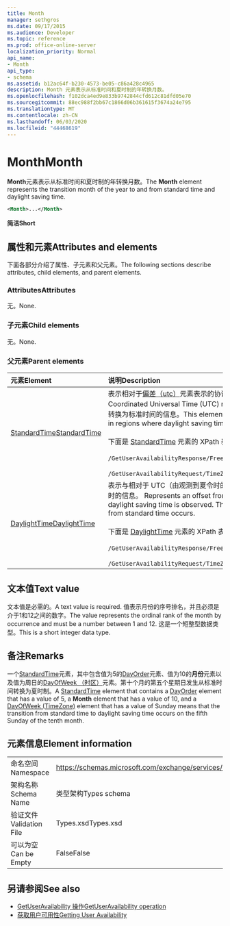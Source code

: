 ```yaml
---
title: Month
manager: sethgros
ms.date: 09/17/2015
ms.audience: Developer
ms.topic: reference
ms.prod: office-online-server
localization_priority: Normal
api_name:
- Month
api_type:
- schema
ms.assetid: b12ac64f-b230-4573-be05-c86a428c4965
description: Month 元素表示从标准时间和夏时制的年转换月数。
ms.openlocfilehash: f102dca4ed9e833b9742844cfd612c81dfd05e70
ms.sourcegitcommit: 88ec988f2bb67c1866d06b361615f3674a24e795
ms.translationtype: MT
ms.contentlocale: zh-CN
ms.lasthandoff: 06/03/2020
ms.locfileid: "44468619"
---
```

# <a name="month"></a><span data-ttu-id="0c904-103">Month</span><span class="sxs-lookup"><span data-stu-id="0c904-103">Month</span></span>

<span data-ttu-id="0c904-104">**Month**元素表示从标准时间和夏时制的年转换月数。</span><span class="sxs-lookup"><span data-stu-id="0c904-104">The **Month** element represents the transition month of the year to and from standard time and daylight saving time.</span></span> 
  
```xml
<Month>...</Month>
```

 <span data-ttu-id="0c904-105">**简洁**</span><span class="sxs-lookup"><span data-stu-id="0c904-105">**Short**</span></span>
## <a name="attributes-and-elements"></a><span data-ttu-id="0c904-106">属性和元素</span><span class="sxs-lookup"><span data-stu-id="0c904-106">Attributes and elements</span></span>

<span data-ttu-id="0c904-107">下面各部分介绍了属性、子元素和父元素。</span><span class="sxs-lookup"><span data-stu-id="0c904-107">The following sections describe attributes, child elements, and parent elements.</span></span>
  
### <a name="attributes"></a><span data-ttu-id="0c904-108">Attributes</span><span class="sxs-lookup"><span data-stu-id="0c904-108">Attributes</span></span>

<span data-ttu-id="0c904-109">无。</span><span class="sxs-lookup"><span data-stu-id="0c904-109">None.</span></span>
  
### <a name="child-elements"></a><span data-ttu-id="0c904-110">子元素</span><span class="sxs-lookup"><span data-stu-id="0c904-110">Child elements</span></span>

<span data-ttu-id="0c904-111">无。</span><span class="sxs-lookup"><span data-stu-id="0c904-111">None.</span></span>
  
### <a name="parent-elements"></a><span data-ttu-id="0c904-112">父元素</span><span class="sxs-lookup"><span data-stu-id="0c904-112">Parent elements</span></span>

|<span data-ttu-id="0c904-113">**元素**</span><span class="sxs-lookup"><span data-stu-id="0c904-113">**Element**</span></span>|<span data-ttu-id="0c904-114">**说明**</span><span class="sxs-lookup"><span data-stu-id="0c904-114">**Description**</span></span>|
|:-----|:-----|
|[<span data-ttu-id="0c904-115">StandardTime</span><span class="sxs-lookup"><span data-stu-id="0c904-115">StandardTime</span></span>](standardtime.md) <br/> | <span data-ttu-id="0c904-116">表示相对于[偏差（utc）](bias-utc.md)元素表示的协调世界时（utc）的时间的偏移量。</span><span class="sxs-lookup"><span data-stu-id="0c904-116">Represents an offset from the time relative to Coordinated Universal Time (UTC) represented by the [Bias (UTC)](bias-utc.md) element.</span></span> <span data-ttu-id="0c904-117">此元素还包含有关从观测到夏令时的区域中的夏令时转换为标准时间的信息。</span><span class="sxs-lookup"><span data-stu-id="0c904-117">This element also contains information about the transition to standard time from daylight saving time in regions where daylight saving time is observed.</span></span> <br/> <br/>  <span data-ttu-id="0c904-118">下面是 [StandardTime](standardtime.md) 元素的 XPath 表达式：</span><span class="sxs-lookup"><span data-stu-id="0c904-118">The following are the XPath expressions to the [StandardTime](standardtime.md) element:</span></span> <br/> <br/>  `/GetUserAvailabilityResponse/FreeBusyResponseArray/FreeBusyResponse/FreeBusyView/WorkingHours/TimeZone/StandardTime` <br/><br/>  `/GetUserAvailabilityRequest/TimeZone/StandardTime` <br/> |
|[<span data-ttu-id="0c904-119">DaylightTime</span><span class="sxs-lookup"><span data-stu-id="0c904-119">DaylightTime</span></span>](daylighttime.md) <br/> | <span data-ttu-id="0c904-p102">表示与相对于 UTC（由观测到夏令时的区域的 [偏置 (UTC)](bias-utc.md) 元素表示）的时间的时差。此元素还包含有关何时从标准时间转换到夏令时的信息。  </span><span class="sxs-lookup"><span data-stu-id="0c904-p102">Represents an offset from the time relative to UTC represented by the [Bias (UTC)](bias-utc.md) element in regions where daylight saving time is observed. This element also contains information about when the transition to daylight saving time from standard time occurs.  </span></span><br/><br/>  <span data-ttu-id="0c904-122">下面是 [DaylightTime](daylighttime.md) 元素的 XPath 表达式：</span><span class="sxs-lookup"><span data-stu-id="0c904-122">The following are the XPath expressions to the [DaylightTime](daylighttime.md) element:</span></span>  <br/> <br/> `/GetUserAvailabilityResponse/FreeBusyResponseArray/FreeBusyResponse/FreeBusyView/WorkingHours/TimeZone/DaylightTime` <br/><br/>  `/GetUserAvailabilityRequest/TimeZone/DaylightTime` <br/> |
   
## <a name="text-value"></a><span data-ttu-id="0c904-123">文本值</span><span class="sxs-lookup"><span data-stu-id="0c904-123">Text value</span></span>

<span data-ttu-id="0c904-124">文本值是必需的。</span><span class="sxs-lookup"><span data-stu-id="0c904-124">A text value is required.</span></span> <span data-ttu-id="0c904-125">值表示月份的序号排名，并且必须是介于1和12之间的数字。</span><span class="sxs-lookup"><span data-stu-id="0c904-125">The value represents the ordinal rank of the month by occurrence and must be a number between 1 and 12.</span></span> <span data-ttu-id="0c904-126">这是一个短整型数据类型。</span><span class="sxs-lookup"><span data-stu-id="0c904-126">This is a short integer data type.</span></span>
  
## <a name="remarks"></a><span data-ttu-id="0c904-127">备注</span><span class="sxs-lookup"><span data-stu-id="0c904-127">Remarks</span></span>

<span data-ttu-id="0c904-128">一个[StandardTime](standardtime.md)元素，其中包含值为5的[DayOrder](dayorder.md)元素、值为10的**月份**元素以及值为周日的[DayOfWeek （时区）](dayofweek-timezone.md)元素。第十个月的第五个星期日发生从标准时间转换为夏时制。</span><span class="sxs-lookup"><span data-stu-id="0c904-128">A [StandardTime](standardtime.md) element that contains a [DayOrder](dayorder.md) element that has a value of 5, a **Month** element that has a value of 10, and a [DayOfWeek (TimeZone)](dayofweek-timezone.md) element that has a value of Sunday means that the transition from standard time to daylight saving time occurs on the fifth Sunday of the tenth month.</span></span> 
  
## <a name="element-information"></a><span data-ttu-id="0c904-129">元素信息</span><span class="sxs-lookup"><span data-stu-id="0c904-129">Element information</span></span>

|||
|:-----|:-----|
|<span data-ttu-id="0c904-130">命名空间</span><span class="sxs-lookup"><span data-stu-id="0c904-130">Namespace</span></span>  <br/> |https://schemas.microsoft.com/exchange/services/2006/types  <br/> |
|<span data-ttu-id="0c904-131">架构名称</span><span class="sxs-lookup"><span data-stu-id="0c904-131">Schema Name</span></span>  <br/> |<span data-ttu-id="0c904-132">类型架构</span><span class="sxs-lookup"><span data-stu-id="0c904-132">Types schema</span></span>  <br/> |
|<span data-ttu-id="0c904-133">验证文件</span><span class="sxs-lookup"><span data-stu-id="0c904-133">Validation File</span></span>  <br/> |<span data-ttu-id="0c904-134">Types.xsd</span><span class="sxs-lookup"><span data-stu-id="0c904-134">Types.xsd</span></span>  <br/> |
|<span data-ttu-id="0c904-135">可以为空</span><span class="sxs-lookup"><span data-stu-id="0c904-135">Can be Empty</span></span>  <br/> |<span data-ttu-id="0c904-136">False</span><span class="sxs-lookup"><span data-stu-id="0c904-136">False</span></span>  <br/> |
   
## <a name="see-also"></a><span data-ttu-id="0c904-137">另请参阅</span><span class="sxs-lookup"><span data-stu-id="0c904-137">See also</span></span>

- [<span data-ttu-id="0c904-138">GetUserAvailability 操作</span><span class="sxs-lookup"><span data-stu-id="0c904-138">GetUserAvailability operation</span></span>](getuseravailability-operation.md)
- [<span data-ttu-id="0c904-139">获取用户可用性</span><span class="sxs-lookup"><span data-stu-id="0c904-139">Getting User Availability</span></span>](https://msdn.microsoft.com/library/d4133fcb-9b0f-4e6b-aadf-a389da83516a%28Office.15%29.aspx)

